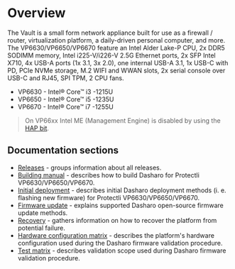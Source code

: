# Overview

The Vault is a small form network appliance built for use as a firewall /
router, virtualization platform, a daily-driven personal computer, and more.
The VP6630/VP6650/VP6670 feature an Intel Alder Lake-P CPU, 2x DDR5 SODIMM
memory, Intel i225-V/i226-V 2.5G Ethernet ports, 2x SFP Intel X710, 4x USB-A
ports (1x 3.1, 3x 2.0), one internal USB-A 3.1, 1x USB-C with PD, PCIe NVMe
storage, M.2 WIFI and WWAN slots, 2x serial console over USB-C and RJ45, SPI
TPM, 2 CPU fans.

* VP6630 - Intel® Core™ i3 -1215U
* VP6650 - Intel® Core™ i5 -1235U
* VP6670 - Intel® Core™ i7 -1255U

> On VP66xx Intel ME (Management Engine) is disabled by using the
> [HAP bit](../../osf-trivia-list/me.md#hap-altmedisable-bit-aka-disabling-me).

## Documentation sections

* [Releases](releases.md) - groups information about all releases.
* [Building manual](building-manual.md) - describes how to build Dasharo for
  Protectli VP6630/VP6650/VP6670.
* [Initial deployment](initial-deployment.md) - describes initial Dasharo
  deployment methods (i. e. flashing new firmware) for Protectli
  VP6630/VP6650/VP6670.
* [Firmware update](firmware-update.md) - explains supported Dasharo
  open-source firmware update methods.
* [Recovery](recovery.md) - gathers information on how to recover the platform
  from potential failure.
* [Hardware configuration matrix](hardware-matrix.md) - describes the
  platform's hardware configuration used during the Dasharo firmware
  validation procedure.
* [Test matrix](test-matrix.md) - describes validation scope used during
  Dasharo firmware validation procedure.
